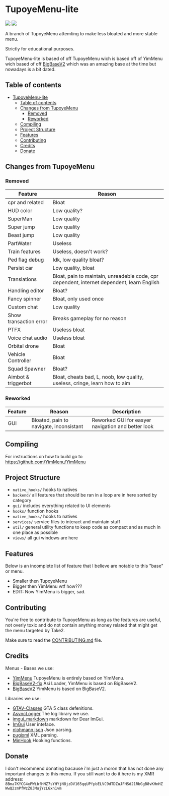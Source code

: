 # TupoyeMenu-lite

![](https://img.shields.io/badge/dynamic/json?color=ffab00&label=Online%20Version&query=%24.game.online&url=https%3A%2F%2Fraw.githubusercontent.com%2FTupoyeMenu%2FTupoyeMenu%2Flite%2Fmetadata.json&style=flat-square&labelColor=000000) ![](https://img.shields.io/badge/dynamic/json?color=ffab00&label=Game%20Build&query=%24.game.build&url=https%3A%2F%2Fraw.githubusercontent.com%2FTupoyeMenu%2FTupoyeMenu%2Flite%2Fmetadata.json&style=flat-square&labelColor=000000)

A branch of TupoyeMenu attemting to make less bloated and more stable menu.

Strictly for educational purposes.

TupoyeMenu-lite is based of off TupoyeMenu wich is based off of YimMenu wich based of off [BigBaseV2](https://github.com/Pocakking/BigBaseV2) which was an amazing base at the time but nowadays is a bit dated.

## Table of contents

- [TupoyeMenu-lite](#tupoyemenu-lite)
  - [Table of contents](#table-of-contents)
  - [Changes from TupoyeMenu](#changes-from-tupoyemenu)
    - [Removed](#removed)
    - [Reworked](#reworked)
  - [Compiling](#compiling)
  - [Project Structure](#project-structure)
  - [Features](#features)
  - [Contributing](#contributing)
  - [Credits](#credits)
  - [Donate](#donate)

## Changes from TupoyeMenu
### Removed
| Feature          | Reason                 |
|------------------|------------------------|
| cpr and related  | Bloat                  |
| HUD color        | Low quality?           |
| SuperMan         | Low quality            |
| Super jump       | Low quality            |
| Beast jump       | Low quality            |
| PartWater        | Useless                |
| Train features   | Useless, doesn't work? |
| Ped flag debug   | Idk, low quality bloat?|
| Persist car      | Low quality, bloat     |
| Translations     | Bloat, pain to maintain, unreadeble code, cpr dependent, internet dependent, learn English |
| Handling editor  | Bloat?                 |
| Fancy spinner    | Bloat, only used once  |
| Custom chat      | Low quality            |
| Show transaction error | Breaks gameplay for no reason |
| PTFX             | Useless bloat          |
| Voice chat audio | Useless bloat          |
| Orbital drone    | Bloat                  |
| Vehicle Controller | Bloat                |
| Squad Spawner    | Bloat?                 |
| Aimbot & triggerbot | Bloat, cheats bad, L, noob, low quality, useless, cringe, learn how to aim |

### Reworked
| Feature | Reason                                   | Description   |
|---------|------------------------------------------|---------------|
| GUI     | Bloated, pain to navigate, inconsistant  | Reworked GUI for easyer navigation and better look |

## Compiling
For instructions on how to build go to https://github.com/YimMenu/YimMenu

## Project Structure
- `native_hooks/` hooks to natives
- `backend/` all features that should be ran in a loop are in here sorted by category
- `gui/` includes everything related to UI elements
- `hooks/` function hooks
- `native_hooks/` hooks to natives
- `services/` service files to interact and maintain stuff
- `util/` general utility functions to keep code as compact and as much in one place as possible
- `views/` all gui windows are here

## Features

Below is an incomplete list of feature that I believe are notable to this "base" or menu.

 - Smaller then TupoyeMenu
 - Bigger then YimMenu wtf how???
 - EDIT: Now YimMenu is bigger, sad.
 
## Contributing

You're free to contribute to TupoyeMenu as long as the features are useful, not overly toxic and do not contain anything money related that might get the menu targeted by Take2.

Make sure to read the [CONTRIBUTING.md](CONTRIBUTING.md) file.

## Credits
Menus - Bases we use:
 - [YimMenu](https://github.com/YimMenu/YimMenu) TupoyeMenu is entirely based on YimMenu.
 - [BigBaseV2-fix](https://bitbucket.org/gir489/bigbasev2-fix) Asi Loader, YimMenu is based on BigBaseV2.
 - [BigBaseV2](https://github.com/Pocakking/BigBaseV2) YimMenu is based on BigBaseV2.

Libraries we use:
 - [GTAV-Classes](https://github.com/Yimura/GTAV-Classes) GTA 5 class defenitions.
 - [AsyncLogger](https://github.com/Yimura/AsyncLogger) The log library we use.
 - [imgui_markdown](https://github.com/juliettef/imgui_markdown) markdown for Dear ImGui.
 - [ImGui](https://github.com/ocornut/imgui) User inteface.
 - [nlohmann json](https://github.com/nlohmann/json) Json parsing.
 - [pugixml](https://github.com/zeux/pugixml) XML parsing.
 - [MinHook](https://github.com/TsudaKageyu/minhook) Hooking functions.

## Donate
I don't recommend donating bacause i'm just a moron that has not done any important changes to this menu.
If you still want to do it here is my XMR address:
`8Bma7KYCG4xPWibfHNZ7sYHYjN8jzDV165qqUPfpbELVC9dTDZuJFHSd21RbGgB8vKHnHZWwQ2zmPfWzZ8JMujYzLGxn1vm`